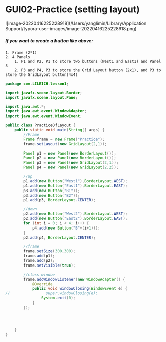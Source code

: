 # GUI02-Practice (setting layout)

![image-20220416225228918](/Users/yanglimin/Library/Application Support/typora-user-images/image-20220416225228918.png)

##### If you want to create a button like above:

	1. Frame (2*1)
 	2. 4 Panels
     	1. P1 and P2, P1 to store two buttons (West1 and East1) and Panel 3 
     	2. P3 and P4, P3 to store the Grid Layout button (2x1), and P3 to store the GridLayout button(4x4)

```java
package com.LILRICH.lesson1;

import javafx.scene.layout.Border;
import javafx.scene.layout.Pane;

import java.awt.*;
import java.awt.event.WindowAdapter;
import java.awt.event.WindowEvent;

public class PracticeOfLayout {
    public static void main(String[] args) {
        //Frame
        Frame frame = new Frame("Practice");
        frame.setLayout(new GridLayout(2,1));

        Panel p1 = new Panel(new BorderLayout());
        Panel p2 = new Panel(new BorderLayout());
        Panel p3 = new Panel(new GridLayout(2,1));
        Panel p4 = new Panel(new GridLayout(2,2));

        //up
        p1.add(new Button("West1"),BorderLayout.WEST);
        p1.add(new Button("East1"),BorderLayout.EAST);
        p3.add(new Button("B1"));
        p3.add(new Button("B2"));
        p1.add(p3, BorderLayout.CENTER);

        //down
        p2.add(new Button("West2"),BorderLayout.WEST);
        p2.add(new Button("East2"),BorderLayout.EAST);
        for (int i = 0; i < 4; i++) {
            p4.add(new Button("B"+(i+1)));
        }
        p2.add(p4, BorderLayout.CENTER);

        //frame
        frame.setSize(300,300);
        frame.add(p1);
        frame.add(p2);
        frame.setVisible(true);

        //closs window
        frame.addWindowListener(new WindowAdapter() {
            @Override
            public void windowClosing(WindowEvent e) {
//                super.windowClosing(e);
                System.exit(0);
            }
        });




    }
}

```

